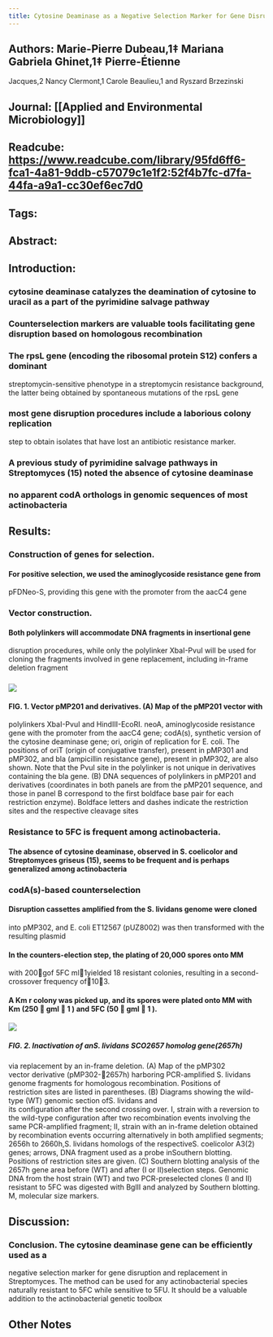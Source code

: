 ```yaml
---
title: Cytosine Deaminase as a Negative Selection Marker for Gene Disruption and Replacement in the Genus Streptomyces and Other Actinobacteria
---
```


## **Authors**: Marie-Pierre Dubeau,1‡ Mariana Gabriela Ghinet,1‡ Pierre-Étienne 
Jacques,2 Nancy Clermont,1 Carole Beaulieu,1 and Ryszard Brzezinski

## **Journal**: [[Applied and Environmental Microbiology]]

## **Readcube**: https://www.readcube.com/library/95fd6ff6-fca1-4a81-9ddb-c57079c1e1f2:52f4b7fc-d7fa-44fa-a9a1-cc30ef6ec7d0

## **Tags**:

## **Abstract**:

## **Introduction**:
### cytosine deaminase catalyzes the deamination of cytosine to uracil as a part of the pyrimidine salvage pathway

### Counterselection markers are valuable tools facilitating gene disruption based on homologous recombination

### The rpsL gene (encoding the ribosomal protein S12) confers a dominant 
streptomycin-sensitive phenotype in a streptomycin resistance 
background, the latter being obtained by spontaneous mutations of the 
rpsL gene

### most gene disruption procedures include a laborious colony replication 
step to obtain isolates that have lost an antibiotic resistance marker.

### A previous study of pyrimidine salvage pathways in Streptomyces (15) noted the absence of cytosine deaminase

### no apparent codA orthologs in genomic sequences of most actinobacteria

## **Results**:
### Construction of genes for selection.
#### For positive selection, we used the aminoglycoside resistance gene from 
pFDNeo-S, providing this gene with the promoter from the aacC4 gene

### Vector construction.
#### Both polylinkers will accommodate DNA fragments in insertional gene 
disruption procedures, while only the polylinker XbaI-PvuI will be used 
for cloning the fragments involved in gene replacement, including 
in-frame deletion fragment

### ![](https://firebasestorage.googleapis.com/v0/b/firescript-577a2.appspot.com/o/imgs%2Fapp%2FQualifying_Exam%2FCDNqcijdUv.png?alt=media&token=672bd9cd-1b96-4f51-9c91-830d56776cee)
#### FIG. 1. Vector pMP201 and derivatives. (A) Map of the pMP201 vector with
 polylinkers XbaI-PvuI and HindIII-EcoRI. neoA, aminoglycoside 
resistance gene with the promoter from the aacC4 gene; codA(s), 
synthetic version of the cytosine deaminase gene; ori, origin of 
replication for E. coli. The positions of oriT (origin of conjugative 
transfer), present in pMP301 and pMP302, and bla (ampicillin resistance 
gene), present in pMP302, are also shown. Note that the PvuI site in the
 polylinker is not unique in derivatives containing the bla gene. (B) 
DNA sequences of polylinkers in pMP201 and derivatives (coordinates in 
both panels are from the pMP201 sequence, and those in panel B 
correspond to the first boldface base pair for each restriction enzyme).
 Boldface letters and dashes indicate the restriction sites and the 
respective cleavage sites

### Resistance to 5FC is frequent among actinobacteria.
#### The absence of cytosine deaminase, observed in S. coelicolor and Streptomyces griseus (15), seems to be frequent and is perhaps generalized among actinobacteria

### codA(s)-based counterselection
#### Disruption cassettes amplified from the S. lividans genome were cloned 
into pMP302, and E. coli ET12567 (pUZ8002) was then transformed with the
 resulting plasmid

#### In the counters-election step, the plating of 20,000 spores onto MM 
with 200gof 5FC ml1yielded 18 resistant colonies, resulting in a 
second-crossover frequency of103.

#### A  Km r colony  was picked up, and its spores were plated onto MM with Km (250  gml  1 )  and  5FC  (50  gml  1 ).

#### ![](https://firebasestorage.googleapis.com/v0/b/firescript-577a2.appspot.com/o/imgs%2Fapp%2FQualifying_Exam%2FdnqZ40nmFh.png?alt=media&token=19a37e63-c329-4301-93b9-996a55076565)
##### FIG.  2.  Inactivation  of  anS. lividans SCO2657  homolog  gene(2657h)  
via  replacement  by  an  in-frame  deletion.  (A)  Map  of  the pMP302  
vector  derivative  (pMP302-2657h)  harboring  PCR-amplified S. 
lividans genome fragments for homologous recombination. Positions  of  
restriction  sites  are  listed  in  parentheses.  (B)  Diagrams showing 
 the  wild-type  (WT)  genomic  section  ofS. lividans and  
its configuration after the second crossing over. I, strain with a 
reversion to the wild-type configuration after two recombination events 
involving the same PCR-amplified fragment; II, strain with an in-frame 
deletion obtained by recombination events occurring alternatively in both
 amplified segments; 2656h to 2660h,S. lividans homologs of the 
respectiveS. coelicolor A3(2) genes; arrows, DNA fragment used as a probe
 inSouthern blotting. Positions of restriction sites are given. (C) 
Southern blotting analysis of the 2657h gene area before (WT) and after 
(I or II)selection  steps.  Genomic  DNA  from  the  host  strain  (WT) 
 and  two PCR-preselected clones (I and II) resistant to 5FC was digested
 with BglII and analyzed by Southern blotting. M, molecular size markers.

## **Discussion**:
### Conclusion. The cytosine deaminase gene can be efficiently used as a 
negative selection marker for gene disruption and replacement in 
Streptomyces. The method can be used for any actinobacterial species 
naturally resistant to 5FC while sensitive to 5FU. It should be a 
valuable addition to the actinobacterial genetic toolbox

## Other Notes
